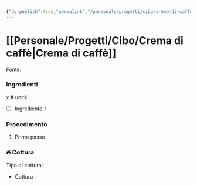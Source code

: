 ```yaml
---
{"dg-publish":true,"permalink":"/personale/progetti/cibo/crema-di-caffe/"}
---
```


# [[Personale/Progetti/Cibo/Crema di caffè\|Crema di caffè]]

Fonte: 


### Ingredienti

x # unità

- [ ] Ingrediente 1

### Procedimento

1. Primo passo


### 🔥 Cottura

Tipo di cottura:
- Cottura

